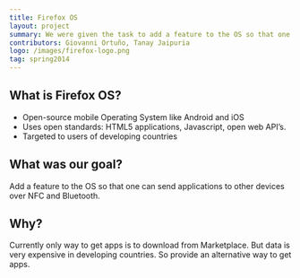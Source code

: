 ```yaml
---
title: Firefox OS
layout: project
summary: We were given the task to add a feature to the OS so that one can send applications to other devices over NFC and Bluetooth.
contributors: Giovanni Ortuño, Tanay Jaipuria
logo: /images/firefox-logo.png
tag: spring2014
---
```


What is Firefox OS?
-------------------

 - Open-source mobile Operating System like Android and iOS
 - Uses open standards: HTML5 applications, Javascript, open web API’s.
 - Targeted to users of developing countries

What was our goal?
-----
Add a feature to the OS so that one can send applications to other devices over NFC and Bluetooth.

Why?
----
Currently only way to get apps is to download from Marketplace. But data is very expensive in developing countries. So provide an alternative way to get apps.
